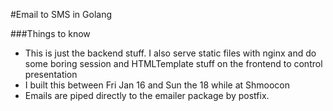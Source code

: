 #Email to SMS in Golang

###Things to know
 - This is just the backend stuff. I also serve static files with nginx and do some boring session and HTMLTemplate stuff on the frontend to control presentation
 - I built this between Fri Jan 16 and Sun the 18 while at Shmoocon
 - Emails are piped directly to the emailer package by postfix.

